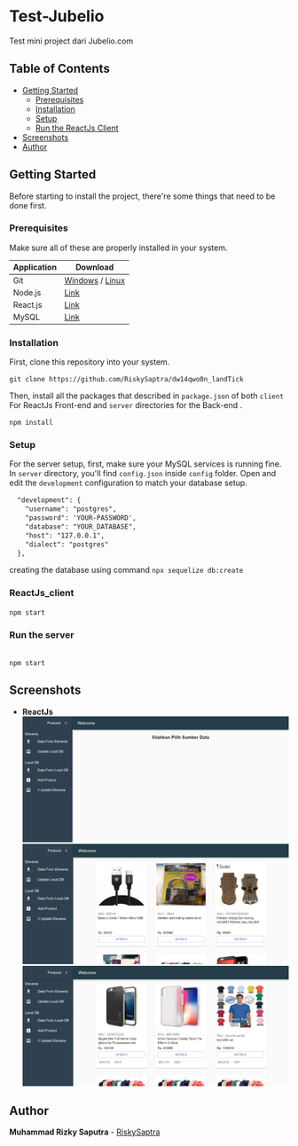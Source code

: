 # Test-Jubelio

Test mini project dari Jubelio.com

## Table of Contents

- [Getting Started](#getting-started)
  - [Prerequisites](#prerequisites)
  - [Installation](#installation)
  - [Setup](#Setup)
  - [Run the ReactJs Client](#ReactJs_client)
- [Screenshots](#screenshots)
- [Author](#author)

## Getting Started

Before starting to install the project, there're some things that need to be done first.

### Prerequisites

Make sure all of these are properly installed in your system.

| Application | Download                                                                               |
| ----------- | -------------------------------------------------------------------------------------- |
| Git         | [Windows](https://git-scm.com/downloads) / [Linux](https://git-scm.com/download/linux) |
| Node.js     | [Link](https://nodejs.org/en/download/)                                                |
| React.js    | [Link](https://reactjs.org)                                                            |
| MySQL       | [Link](https://www.mysql.com/downloads/)                                               |

### Installation

First, clone this repository into your system.

```
git clone https://github.com/RiskySaptra/dw14qwo0n_landTick
```

Then, install all the packages that described in `package.json` of both `client` For ReactJs Front-end and `server` directories for the Back-end .

```
npm install
```

### Setup

For the server setup, first, make sure your MySQL services is running fine. In `server` directory, you'll find `config.json` inside `config` folder. Open and edit the `development` configuration to match your database setup.

```
  "development": {
    "username": "postgres",
    "password": 'YOUR-PASSWORD',
    "database": "YOUR_DATABASE",
    "host": "127.0.0.1",
    "dialect": "postgres"
  },
```

creating the database using command `npx sequelize db:create`

### ReactJs_client

```
npm start
```

### Run the server

```

npm start

```

## Screenshots

- **ReactJs**
  <img src="preview/Test_Jubelio.png" />
  <img src="preview/Test_Jubelio_1.png" />
  <img src="preview/Test_Jubelio_2.png" />

## Author

**Muhammad Rizky Saputra** - [RiskySaptra](https://github.com/RiskySaptra)

```

```
